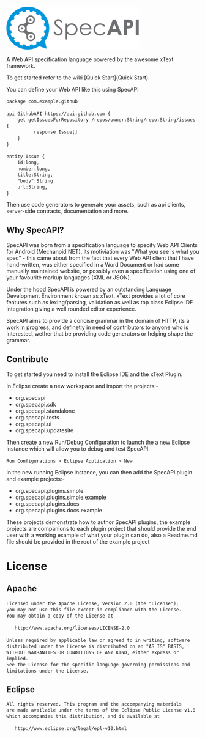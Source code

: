 ![Logo](/gfx/specAPI-small.png)

A Web API specification language powered by the awesome xText framework.

To get started refer to the wiki [Quick Start](Quick Start).

You can define your Web API like this using SpecAPI

``` specapi
package com.example.github

api GithubAPI https://api.github.com {
	get getIssuesForRepository /repos/owner:String/repo:String/issues {
		  response Issue[]
	}
}

entity Issue {
	id:long,
	number:long,
	title:String,
	"body":String	
	url:String,
}
``` 
  
Then use code generators to generate your assets, such as api clients, server-side contracts, documentation and more.

Why SpecAPI?
------------
SpecAPI was born from a specification language to specify Web API Clients for Android (Mechanoid NET), its motiviation was "What you see is what you spec" - this came about from the fact that every Web API client that I have hand-written, was either specified in a Word Document or had some manually maintained website, or possibly even a specification using one of your favourite markup languages (XML or JSON).

Under the hood SpecAPI is powered by an outstanding Language Development Environment known as xText. xText provides a lot of core features such as lexing/parsing, validation as well as top class Eclipse IDE integration giving a well rounded editor experience.

SpecAPI aims to provide a concise grammar in the domain of HTTP, its a work in progress, and definetly in need of contributors to anyone who is interested, wether that be providing code generators or helping shape the grammar.

Contribute
----------
To get started you need to install the Eclipse IDE and the xText Plugin.

In Eclipse create a new workspace and import the projects:-

* org.specapi
* org.specapi.sdk
* org.specapi.standalone
* org.specapi.tests
* org.specapi.ui
* org.specapi.updatesite

Then create a new Run/Debug Configuration to launch the a new Eclipse instance which will allow you to debug and test SpecAPI:

```Run Configurations > Eclipse Application > New```

In the new running Eclipse instance, you can then add the SpecAPI plugin and example projects:-

* org.specapi.plugins.simple
* org.specapi.plugins.simple.example
* org.specapi.plugins.docs
* org.specapi.plugins.docs.example

These projects demonstrate how to author SpecAPI plugins, the example projects are companions to each plugin project that should provide the end user with a working example of what your plugin can do, also a Readme.md file should be provided in the root of the example project

License
=======

Apache
-------

    Licensed under the Apache License, Version 2.0 (the "License");
    you may not use this file except in compliance with the License.
    You may obtain a copy of the License at

       http://www.apache.org/licenses/LICENSE-2.0

    Unless required by applicable law or agreed to in writing, software
    distributed under the License is distributed on an "AS IS" BASIS,
    WITHOUT WARRANTIES OR CONDITIONS OF ANY KIND, either express or implied.
    See the License for the specific language governing permissions and
    limitations under the License.

Eclipse
-------

    All rights reserved. This program and the accompanying materials
    are made available under the terms of the Eclipse Public License v1.0
    which accompanies this distribution, and is available at
       
       http://www.eclipse.org/legal/epl-v10.html
